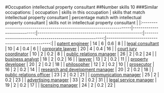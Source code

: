 #Occupation intellectual property consultant
##Number skills 10
###Similar occupations:
| occupation                                                              |   skills in this occupation |   skills that match intellectual property consultant |   percentage match with intellectual property consultant |   skills not in intellectual property consultant |
|:------------------------------------------------------------------------|----------------------------:|-----------------------------------------------------:|---------------------------------------------------------:|-------------------------------------------------:|
| [patent engineer](patent_engineer.md)                                   |                          14 |                                                    6 |                                                      0.6 |                                                8 |
| [legal consultant](legal_consultant.md)                                 |                          10 |                                                    4 |                                                      0.4 |                                                6 |
| [corporate lawyer](corporate_lawyer.md)                                 |                          20 |                                                    4 |                                                      0.4 |                                               16 |
| [court jury coordinator](court_jury_coordinator.md)                     |                          10 |                                                    2 |                                                      0.2 |                                                8 |
| [public relations manager](public_relations_manager.md)                 |                          26 |                                                    2 |                                                      0.2 |                                               24 |
| [business analyst](business_analyst.md)                                 |                          18 |                                                    2 |                                                      0.2 |                                               16 |
| [lawyer](lawyer.md)                                                     |                          13 |                                                    2 |                                                      0.2 |                                               11 |
| [property developer](property_developer.md)                             |                          20 |                                                    2 |                                                      0.2 |                                               18 |
| [philosopher](philosopher.md)                                           |                          12 |                                                    2 |                                                      0.2 |                                               10 |
| [prosecutor](prosecutor.md)                                             |                          16 |                                                    2 |                                                      0.2 |                                               14 |
| [research and development manager](research_and_development_manager.md) |                          20 |                                                    2 |                                                      0.2 |                                               18 |
| [public relations officer](public_relations_officer.md)                 |                          23 |                                                    2 |                                                      0.2 |                                               21 |
| [communication manager](communication_manager.md)                       |                          25 |                                                    2 |                                                      0.2 |                                               23 |
| [advertising manager](advertising_manager.md)                           |                          33 |                                                    2 |                                                      0.2 |                                               31 |
| [legal service manager](legal_service_manager.md)                       |                          19 |                                                    2 |                                                      0.2 |                                               17 |
| [licensing manager](licensing_manager.md)                               |                          24 |                                                    2 |                                                      0.2 |                                               22 |

